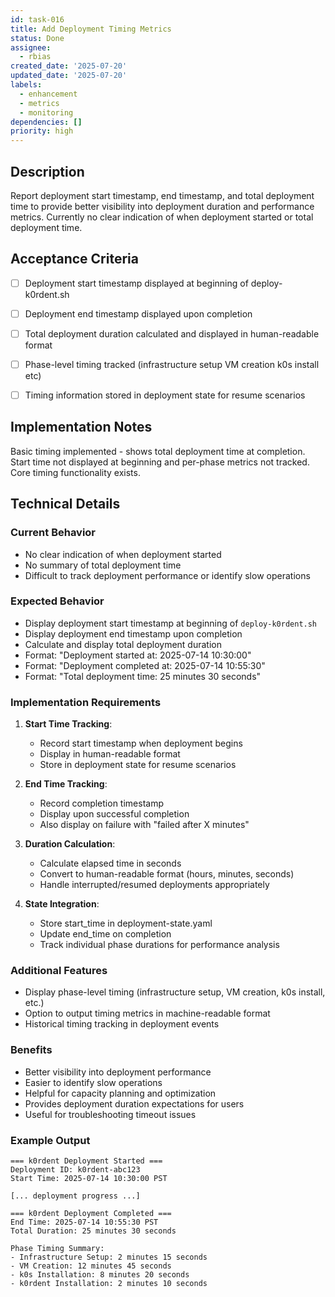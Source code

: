 ```yaml
---
id: task-016
title: Add Deployment Timing Metrics
status: Done
assignee:
  - rbias
created_date: '2025-07-20'
updated_date: '2025-07-20'
labels:
  - enhancement
  - metrics
  - monitoring
dependencies: []
priority: high
---
```


## Description

Report deployment start timestamp, end timestamp, and total deployment time to provide better visibility into deployment duration and performance metrics. Currently no clear indication of when deployment started or total deployment time.

## Acceptance Criteria

- [ ] Deployment start timestamp displayed at beginning of deploy-k0rdent.sh
- [ ] Deployment end timestamp displayed upon completion
- [ ] Total deployment duration calculated and displayed in human-readable format
- [ ] Phase-level timing tracked (infrastructure setup VM creation k0s install etc)
- [ ] Timing information stored in deployment state for resume scenarios


## Implementation Notes

Basic timing implemented - shows total deployment time at completion. Start time not displayed at beginning and per-phase metrics not tracked. Core timing functionality exists.
## Technical Details

### Current Behavior
- No clear indication of when deployment started
- No summary of total deployment time
- Difficult to track deployment performance or identify slow operations

### Expected Behavior
- Display deployment start timestamp at beginning of `deploy-k0rdent.sh`
- Display deployment end timestamp upon completion
- Calculate and display total deployment duration
- Format: "Deployment started at: 2025-07-14 10:30:00"
- Format: "Deployment completed at: 2025-07-14 10:55:30"
- Format: "Total deployment time: 25 minutes 30 seconds"

### Implementation Requirements
1. **Start Time Tracking**:
   - Record start timestamp when deployment begins
   - Display in human-readable format
   - Store in deployment state for resume scenarios

2. **End Time Tracking**:
   - Record completion timestamp
   - Display upon successful completion
   - Also display on failure with "failed after X minutes"

3. **Duration Calculation**:
   - Calculate elapsed time in seconds
   - Convert to human-readable format (hours, minutes, seconds)
   - Handle interrupted/resumed deployments appropriately

4. **State Integration**:
   - Store start_time in deployment-state.yaml
   - Update end_time on completion
   - Track individual phase durations for performance analysis

### Additional Features
- Display phase-level timing (infrastructure setup, VM creation, k0s install, etc.)
- Option to output timing metrics in machine-readable format
- Historical timing tracking in deployment events

### Benefits
- Better visibility into deployment performance
- Easier to identify slow operations
- Helpful for capacity planning and optimization
- Provides deployment duration expectations for users
- Useful for troubleshooting timeout issues

### Example Output
```
=== k0rdent Deployment Started ===
Deployment ID: k0rdent-abc123
Start Time: 2025-07-14 10:30:00 PST

[... deployment progress ...]

=== k0rdent Deployment Completed ===
End Time: 2025-07-14 10:55:30 PST
Total Duration: 25 minutes 30 seconds

Phase Timing Summary:
- Infrastructure Setup: 2 minutes 15 seconds
- VM Creation: 12 minutes 45 seconds
- k0s Installation: 8 minutes 20 seconds
- k0rdent Installation: 2 minutes 10 seconds
```
